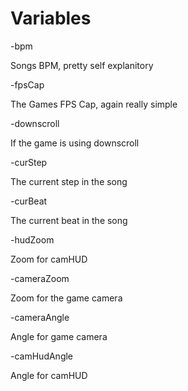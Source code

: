 # Variables

-bpm

Songs BPM, pretty self explanitory

-fpsCap

The Games FPS Cap, again really simple

-downscroll

If the game is using downscroll

-curStep

The current step in the song

-curBeat

The current beat in the song

-hudZoom

Zoom for camHUD

-cameraZoom

Zoom for the game camera

-cameraAngle

Angle for game camera

-camHudAngle

Angle for camHUD
